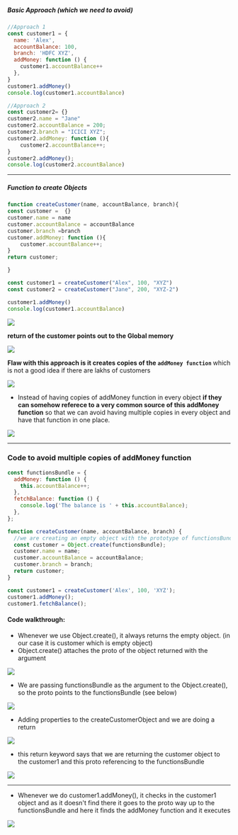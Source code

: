 ##### Basic Approach (which we need to avoid)

```js
//Approach 1
const customer1 = {
  name: 'Alex',
  accountBalance: 100,
  branch: 'HDFC XYZ',
  addMoney: function () {
    customer1.accountBalance++
  },
}
customer1.addMoney()
console.log(customer1.accountBalance)

//Approach 2
const customer2= {}
customer2.name = "Jane"
customer2.accountBalance = 200;
customer2.branch = "ICICI XYZ";
customer2.addMoney: function (){
    customer2.accountBalance++;
}
customer2.addMoney();
console.log(customer2.accountBalance)
```

---

##### Function to create Objects

```js
function createCustomer(name, accountBalance, branch){
const customer =  {}
customer.name = name
customer.accountBalance = accountBalance
customer.branch =branch
customer.addMoney: function (){
    customer.accountBalance++;
}
return customer;

}

const customer1 = createCustomer("Alex", 100, "XYZ")
const customer2 = createCustomer("Jane", 200, "XYZ-2")

customer1.addMoney()
console.log(customer1.accountBalance)

```

<!-- HERE 1 -->

<img src="./images_used/Using_Function_to_create_objects-1.png">



<strong>return of the customer points out to the Global memory </strong>

<!-- HERE 2 -->

<img src="./images_used/Using_Function_to_create_objects-2.png">



<strong>Flaw with this approach is it creates copies of the `addMoney function` </strong>which is not a good idea if there are lakhs of customers

<!-- HERE 3 -->

<img src="./images_used/Using_Function_to_create_objects-3.png">



- Instead of having copies of addMoney function in every object <strong>if they can somehow referece to a very common source of this addMoney function</strong> so that we can avoid having multiple copies in every object and have that function in one place.

<!-- HERE 4 -->

<img src="./images_used/Using_Function_to_create_objects-4.png">



---

### Code to avoid multiple copies of addMoney function

```js
const functionsBundle = {
  addMoney: function () {
    this.accountBalance++;
  },
  fetchBalance: function () {
    console.log('The balance is ' + this.accountBalance);
  },
};

function createCustomer(name, accountBalance, branch) {
  //we are creating an empty object with the prototype of functionsBundle and that is why it references to addMoney and fetchBalance
  const customer = Object.create(functionsBundle);
  customer.name = name;
  customer.accountBalance = accountBalance;
  customer.branch = branch;
  return customer;
}

const customer1 = createCustomer('Alex', 100, 'XYZ');
customer1.addMoney();
customer1.fetchBalance();
```

#### Code walkthrough:

- Whenever we use Object.create(), it always returns the empty object. (in our case it is customer which is empty object)
- Object.create() attaches the proto of the object returned with the argument

<!-- HERE 5 -->

<img src="./images_used/Using_Function_to_create_objects-5.png">



- We are passing functionsBundle as the argument to the Object.create(), so the proto points to the functionsBundle (see below)

<!-- HERE 6 -->

<img src="./images_used/Using_Function_to_create_objects-6.png">


- Adding properties to the createCustomerObject and we are doing a return

<!-- HERE 7 -->

<img src="./images_used/Using_Function_to_create_objects-7.png">



- this return keyword says that we are returning the customer object to the customer1 and this proto referencing to the functionsBundle

<!-- HERE 8 -->

<img src="./images_used/Using_Function_to_create_objects-8.png">



---

- Whenever we do customer1.addMoney(), it checks in the customer1 object and as it doesn't find there it goes to the proto way up to the functionsBundle and here it finds the addMoney function and it executes

<!-- HERE 9 -->

<img src="./images_used/Using_Function_to_create_objects-9.png">


